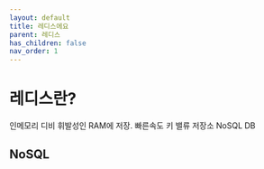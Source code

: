 ```yaml
---
layout: default
title: 레디스에요
parent: 레디스
has_children: false
nav_order: 1
---
```


# 레디스란?

인메모리 디비
휘발성인 RAM에 저장.
빠른속도
키 밸류 저장소
NoSQL DB

## NoSQL 

